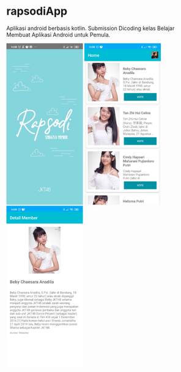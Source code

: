 # rapsodiApp

Aplikasi android berbasis kotlin. 
Submission Dicoding kelas Belajar Membuat Aplikasi Android untuk Pemula.

<img src="https://github.com/ikkifik/rapsodiApp/blob/master/screenshoot/splashscreen-rapsodiapp.jpg" width="200">  <img src="https://github.com/ikkifik/rapsodiApp/blob/master/screenshoot/screen1-rapsodiapp.jpg" width="200">  <img src="https://github.com/ikkifik/rapsodiApp/blob/master/screenshoot/screen2-rapsodiapp.jpg" width="200">

